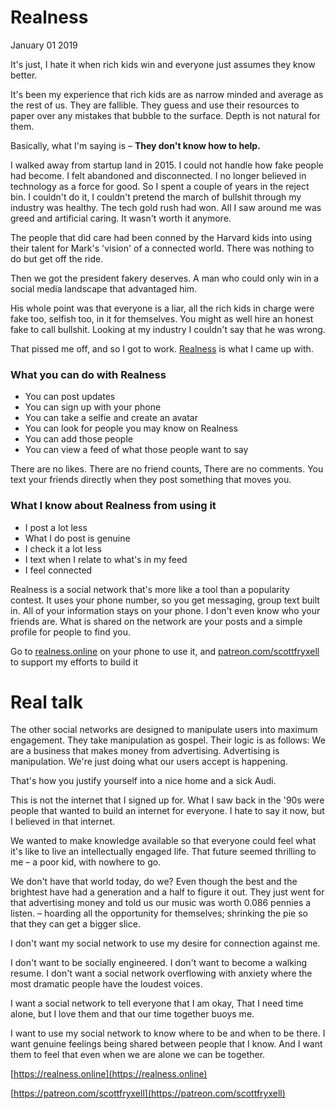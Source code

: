 # Realness
January 01 2019

It's just, I hate it when rich kids win and everyone just assumes they know better.

It's been my experience that rich kids are as narrow minded and average as the rest of us. They are fallible. They guess and use their resources to paper over any mistakes that bubble to the surface. Depth is not natural for them.

Basically, what I'm saying is – **They don't know how to help.**

I walked away from startup land in 2015. I could not handle how fake people had become. I felt abandoned and disconnected. I no longer believed in technology as a force for good. So I spent a couple of years in the reject bin. I couldn't do it, I couldn't pretend the march of bullshit through my industry was healthy. The tech gold rush had won. All I saw around me was greed and artificial caring. It wasn't worth it anymore.

The people that did care had been conned by the Harvard kids into using their talent for Mark's 'vision' of a connected world. There was nothing to do but get off the ride.

Then we got the president fakery deserves. A man who could only win in a social media landscape that advantaged him.

His whole point was that everyone is a liar, all the rich kids in charge were fake too, selfish too, in it for themselves. You might as well hire an honest fake to call bullshit. Looking at my industry I couldn't say that he was wrong.

That pissed me off, and so I got to work. [Realness](https://realness.online) is what I came up with.

### What you can do with Realness
- You can post updates
- You can sign up with your phone
- You can take a selfie and create an avatar
- You can look for people you may know on Realness
- You can add those people  
- You can view a feed of what those people want to say

There are no likes. There are no friend counts, There are no comments. You text your friends directly when they post something that moves you.

### What I know about Realness from using it
- I post a lot less
- What I do post is genuine
- I check it a lot less
- I text when I relate to what's in my feed
- I feel connected

Realness is a social network that's more like a tool than a popularity contest. It uses your phone number, so you get messaging, group text built in.  All of your information stays on your phone. I don't even know who your friends are. What is shared on the network are your posts and a simple profile for people to find you.

Go to [realness.online](https://realness.online) on your phone to use it, and [patreon.com/scottfryxell](https://patreon.com/scottfryxell) to support my efforts to build it

# Real talk

The other social networks are designed to manipulate users into maximum engagement. They take manipulation as gospel. Their logic is as follows: We are a business that makes money from advertising. Advertising is manipulation. We're just doing what our users accept is happening.

That's how you justify yourself into a nice home and a sick Audi.

This is not the internet that I signed up for. What I saw back in the '90s were people that wanted to build an internet for everyone. I hate to say it now, but I believed in that internet.

We wanted to make knowledge available so that everyone could feel what it's like to live an intellectually engaged life. That future seemed thrilling to me – a poor kid, with nowhere to go.

We don't have that world today, do we? Even though the best and the brightest have had a generation and a half to figure it out. They just went for that advertising money and told us our music was worth 0.086 pennies a listen.  – hoarding all the opportunity for themselves; shrinking the pie so that they can get a bigger slice.  

I don't want my social network to use my desire for connection against me.

I don't want to be socially engineered. I don't want to become a walking resume. I don't want a social network overflowing with anxiety where the most dramatic people have the loudest voices.

I want a social network to tell everyone that I am okay, That I need time alone, but I love them and that our time together buoys me.

I want to use my social network to know where to be and when to be there. I want genuine feelings being shared between people that I know. And I want them to feel that even when we are alone we can be together.

[https://realness.online](https://realness.online)

[https://patreon.com/scottfryxell](https://patreon.com/scottfryxell)
